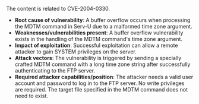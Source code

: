 The content is related to CVE-2004-0330.

- **Root cause of vulnerability**: A buffer overflow occurs when processing the MDTM command in Serv-U due to a malformed time zone argument.
- **Weaknesses/vulnerabilities present**: A buffer overflow vulnerability exists in the handling of the MDTM command's time zone argument.
- **Impact of exploitation**: Successful exploitation can allow a remote attacker to gain SYSTEM privileges on the server.
- **Attack vectors**: The vulnerability is triggered by sending a specially crafted MDTM command with a long time zone string after successfully authenticating to the FTP server.
- **Required attacker capabilities/position**: The attacker needs a valid user account and password to log in to the FTP server. No write privileges are required. The target file specified in the MDTM command does not need to exist.